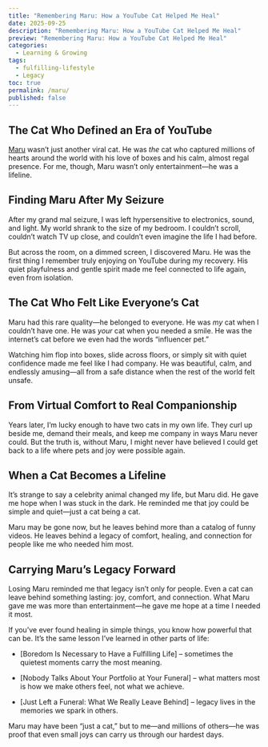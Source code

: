 ```yaml
---
title: "Remembering Maru: How a YouTube Cat Helped Me Heal"
date: 2025-09-25
description: "Remembering Maru: How a YouTube Cat Helped Me Heal"
preview: "Remembering Maru: How a YouTube Cat Helped Me Heal"
categories:
  - Learning & Growing
tags:
  - fulfilling-lifestyle
  - Legacy
toc: true
permalink: /maru/
published: false
---
```

## The Cat Who Defined an Era of YouTube

[Maru](https://sisinmaru.com) wasn’t just another viral cat. He was _the_ cat who captured millions of hearts around the world with his love of boxes and his calm, almost regal presence. For me, though, Maru wasn’t only entertainment—he was a lifeline.

## Finding Maru After My Seizure

After my grand mal seizure, I was left hypersensitive to electronics, sound, and light. My world shrank to the size of my bedroom. I couldn’t scroll, couldn’t watch TV up close, and couldn’t even imagine the life I had before.

But across the room, on a dimmed screen, I discovered Maru. He was the first thing I remember truly enjoying on YouTube during my recovery. His quiet playfulness and gentle spirit made me feel connected to life again, even from isolation.

## The Cat Who Felt Like Everyone’s Cat

Maru had this rare quality—he belonged to everyone. He was _my_ cat when I couldn’t have one. He was _your_ cat when you needed a smile. He was the internet’s cat before we even had the words “influencer pet.”

Watching him flop into boxes, slide across floors, or simply sit with quiet confidence made me feel like I had company. He was beautiful, calm, and endlessly amusing—all from a safe distance when the rest of the world felt unsafe.

## From Virtual Comfort to Real Companionship

Years later, I’m lucky enough to have two cats in my own life. They curl up beside me, demand their meals, and keep me company in ways Maru never could. But the truth is, without Maru, I might never have believed I could get back to a life where pets and joy were possible again.

## When a Cat Becomes a Lifeline

It’s strange to say a celebrity animal changed my life, but Maru did. He gave me hope when I was stuck in the dark. He reminded me that joy could be simple and quiet—just a cat being a cat.

Maru may be gone now, but he leaves behind more than a catalog of funny videos. He leaves behind a legacy of comfort, healing, and connection for people like me who needed him most.

## Carrying Maru’s Legacy Forward

Losing Maru reminded me that legacy isn’t only for people. Even a cat can leave behind something lasting: joy, comfort, and connection. What Maru gave me was more than entertainment—he gave me hope at a time I needed it most.

If you’ve ever found healing in simple things, you know how powerful that can be. It’s the same lesson I’ve learned in other parts of life:

- [Boredom Is Necessary to Have a Fulfilling Life] – sometimes the quietest moments carry the most meaning.
    
- [Nobody Talks About Your Portfolio at Your Funeral] – what matters most is how we make others feel, not what we achieve.
    
- [Just Left a Funeral: What We Really Leave Behind] – legacy lives in the memories we spark in others.
    

Maru may have been “just a cat,” but to me—and millions of others—he was proof that even small joys can carry us through our hardest days.